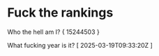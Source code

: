 # Fuck the rankings

Who the hell am I?
{ 15244503 }

What fucking year is it?
[ 2025-03-19T09:33:20Z ]
